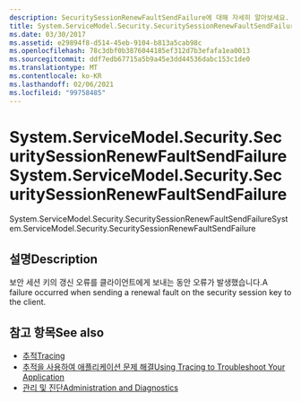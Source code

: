 ```yaml
---
description: SecuritySessionRenewFaultSendFailure에 대해 자세히 알아보세요.
title: System.ServiceModel.Security.SecuritySessionRenewFaultSendFailure
ms.date: 03/30/2017
ms.assetid: e29894f8-d514-45eb-9104-b813a5cab98c
ms.openlocfilehash: 78c3dbf0b3876044185ef312d7b3efafa1ea0013
ms.sourcegitcommit: ddf7edb67715a5b9a45e3dd44536dabc153c1de0
ms.translationtype: MT
ms.contentlocale: ko-KR
ms.lasthandoff: 02/06/2021
ms.locfileid: "99758485"
---
```

# <a name="systemservicemodelsecuritysecuritysessionrenewfaultsendfailure"></a><span data-ttu-id="b7991-103">System.ServiceModel.Security.SecuritySessionRenewFaultSendFailure</span><span class="sxs-lookup"><span data-stu-id="b7991-103">System.ServiceModel.Security.SecuritySessionRenewFaultSendFailure</span></span>

<span data-ttu-id="b7991-104">System.ServiceModel.Security.SecuritySessionRenewFaultSendFailure</span><span class="sxs-lookup"><span data-stu-id="b7991-104">System.ServiceModel.Security.SecuritySessionRenewFaultSendFailure</span></span>  
  
## <a name="description"></a><span data-ttu-id="b7991-105">설명</span><span class="sxs-lookup"><span data-stu-id="b7991-105">Description</span></span>  

 <span data-ttu-id="b7991-106">보안 세션 키의 갱신 오류를 클라이언트에게 보내는 동안 오류가 발생했습니다.</span><span class="sxs-lookup"><span data-stu-id="b7991-106">A failure occurred when sending a renewal fault on the security session key to the client.</span></span>  
  
## <a name="see-also"></a><span data-ttu-id="b7991-107">참고 항목</span><span class="sxs-lookup"><span data-stu-id="b7991-107">See also</span></span>

- [<span data-ttu-id="b7991-108">추적</span><span class="sxs-lookup"><span data-stu-id="b7991-108">Tracing</span></span>](index.md)
- [<span data-ttu-id="b7991-109">추적을 사용하여 애플리케이션 문제 해결</span><span class="sxs-lookup"><span data-stu-id="b7991-109">Using Tracing to Troubleshoot Your Application</span></span>](using-tracing-to-troubleshoot-your-application.md)
- [<span data-ttu-id="b7991-110">관리 및 진단</span><span class="sxs-lookup"><span data-stu-id="b7991-110">Administration and Diagnostics</span></span>](../index.md)
